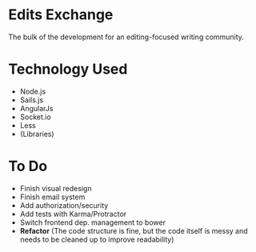 # Edits Exchange
The bulk of the development for an editing-focused writing community.

# Technology Used

- Node.js
- Sails.js
- AngularJs
- Socket.io
- Less
- (Libraries)

# To Do

- Finish visual redesign
- Finish email system
- Add authorization/security
- Add tests with Karma/Protractor
- Switch frontend dep. management to bower
- **Refactor** (The code structure is fine, but the code itself is messy and needs to be cleaned up to improve readability)
